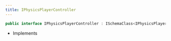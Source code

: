 ```yaml
---
title: IPhysicsPlayerController
---
```


```csharp
public interface IPhysicsPlayerController : ISchemaClass<IPhysicsPlayerController>, ISchemaField, ISchemaClass, INativeHandle
```

- Implements

